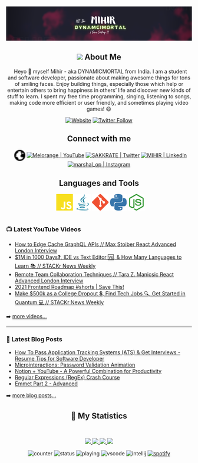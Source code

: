 <!--Copyright 2019 Arindam Hazra aka Xynox <https://www.github.com/DYNAMICMORTAL>

Licensed under the Apache License, Version 2.0(the "License");
you may not use this file except in compliance with the License.
You may obtain a copy of the License at

http://www.apache.org/licenses/LICENSE-2.0

Unless required by applicable law or agreed to in writing, software
distributed under the License is distributed on an "AS IS" BASIS,
    WITHOUT WARRANTIES OR CONDITIONS OF ANY KIND, either express or implied.
    See the License for the specific language governing permissions and
limitations under the License.
-->
<div align = "center">

<p align="center">
    <a href="https://www.github.com/DYNAMICMORTAL">
        <img src="./banner.png" />
    </a>
</p>
    
## <img src="https://emojis.slackmojis.com/emojis/images/1531849430/4246/blob-sunglasses.gif?1531849430" width="30"/> About Me
&nbsp;
Heyo 👋 myself Mihir - aka DYNAMICMORTAL from India. I am a student and software developer, passionate about making awesome things for tons of smiling faces. Enjoy building things, especially those which help or entertain others to bring happiness in others’ life and discover new kinds of stuff to learn. I spent my free time programming, singing, listening to songs, making code more efficient or user friendly, and sometimes playing video games! 😄
    
[![Website](https://img.shields.io/badge/DYNAMICMORTAL-UP-blue?style=for-the-badge&logo=appveyor)](https://dynamicmortal.github.io/template_portfolio/)
[![Twitter Follow](https://img.shields.io/twitter/follow/SAKKRATE?color=1DA1F2&logo=twitter&style=for-the-badge)](https://twitter.com/SAKKRATE)

## Connect with me
&nbsp;
[<img align="center" alt="dynamicmortal" width="30px" src="https://raw.githubusercontent.com/iconic/open-iconic/master/svg/globe.svg" />][website]
[<img align="center" alt="Melorange | YouTube" width="30px" src="https://cdn.jsdelivr.net/npm/simple-icons@v3/icons/youtube.svg" />][youtube]
[<img align="center" alt="SAKKRATE | Twitter" width="30px" src="https://cdn.jsdelivr.net/npm/simple-icons@v3/icons/twitter.svg" />][twitter]
[<img align="center" alt="MIHIR | LinkedIn" width="30px" src="https://cdn.jsdelivr.net/npm/simple-icons@v3/icons/linkedin.svg" />][linkedin]
[<img align="center" alt="marshal_op | Instagram" width="30px" src="https://cdn.jsdelivr.net/npm/simple-icons@v3/icons/instagram.svg" />][instagram]
<br />
    
## Languages and Tools
&nbsp;
<img align="center" alt="JavaScript" width="45px" src="./javascript.svg" />
<img align="center" alt="Java" width="45px" src="./java.svg" />
<img align="center" alt="Git" width="45px" src="./git.svg" />
<img align="center" alt="Python" width="45px" src="./python.svg" />
<img align="center" alt="NodeJs" width="45px" src="./node-dot-js.svg" />
<br />
<br />
</div>

### 📺 Latest YouTube Videos

<!-- YOUTUBE:START -->
- [How to Edge Cache GraphQL APIs // Max Stoiber React Advanced London Interview](https://www.youtube.com/watch?v=zAXG-c_JrkQ)
- [$1M in 1000 Days❓, IDE vs Text Editor 🆚, & How Many Languages to Learn 📚 // STACKr News Weekly](https://www.youtube.com/watch?v=kroLbiFXMjw)
- [Remote Team Collaboration Techniques // Tara Z. Manicsic React Advanced London Interview](https://www.youtube.com/watch?v=vQjDWKy6Pcw)
- [2021 Frontend Roadmap #shorts | Save This!](https://www.youtube.com/watch?v=CxDwSZwysjQ)
- [Make $500k as a College Dropout 💲, Find Tech Jobs 🔍, Get Started in Quantum 💻 // STACKr News Weekly](https://www.youtube.com/watch?v=OttkdpbSchQ)
<!-- YOUTUBE:END -->

➡️ [more videos...](https://youtube.com/codestackr)

---

### 📕 Latest Blog Posts

<!-- BLOG-POST-LIST:START -->
- [How To Pass Application Tracking Systems (ATS) & Get Interviews - Resume Tips for Software Developer](https://dev.to/codestackr/how-to-pass-application-tracking-systems-ats-get-interviews-resume-tips-for-software-developer-4bmo)
- [Microinteractions: Password Validation Animation](https://dev.to/codestackr/microinteractions-password-validation-animation-5629)
- [Notion + YouTube - A Powerful Combination for Productivity](https://dev.to/codestackr/notion-youtube-a-powerful-combination-for-productivity-1def)
- [Regular Expressions (RegEx) Crash Course](https://dev.to/codestackr/regular-expressions-regex-crash-course-248n)
- [Emmet Part 2 - Advanced](https://dev.to/codestackr/emmet-part-2-advanced-4c65)
<!-- BLOG-POST-LIST:END -->

➡️ [more blog posts...](https://github.com/DYNAMICMORTAL/)

<div align = "center">

## 🔖 My Statistics
&nbsp;
<p align="center">
    <a href="https://github.com/DYNAMICMORTAL/">
        <img src="https://github-readme-stats.vercel.app/api?username=DYNAMICMORTAL&hide=issues,prs&count_private=true&show_owner=true&show_icons=true&bg_color=0d1117&title_color=ffffff&text_color=ffffff&icon_color=db1cff&hide_border=true/" />
    </a>
    <a href="https://github.com/DYNAMICMORTAL/">
        <img src="https://github-readme-stats.vercel.app/api/top-langs/?username=DYNAMICMORTAL&layout=compact&count_private=true&langs_count=8&card_width=445&bg_color=0d1117&title_color=ffffff&text_color=ffffff&icon_color=db1cff&hide_border=true/" />
    </a>
    <a href="https://github.com/DYNAMCIMORTAL/">
        <img src="https://github-readme-streak-stats.herokuapp.com/?user=DYNAMICMORTAL&hide_border=true&background=0D1117&currStreakLabel=FFFFFF&sideLabels=FFFFFF&currStreakNum=FFFFFF&dates=FFFFFF&sideNums=FFFFFF&fire=db1cff&ring=db1cff&stroke=FFFFFFFF)](https://git.io/streak-stats") />
    </a>
        <a href="https://open.spotify.com/in-en/user/2zr5drctg1ccpwfni1i7c41xu/?si=sF056b0TQvy_83g8GEa2mA&utm_source=native-share-menu&dl_branch=1">
        <img src="https://spotify-github-profile.vercel.app/api/view?uid=2zr5drctg1ccpwfni1i7c41xu&cover_image=true&theme=novatorem" width="500px"/>
    </a>
</p>
    
![counter](https://enfozonyng0ocwi.m.pipedream.net)
![status](https://dev.discordprofiles.me/badge/status/722859224169709658?style=flat-square)
![playing](https://dev.discordprofiles.me/badge/playing/722859224169709658?style=flat-square)
![vscode](https://dev.discordprofiles.me/badge/vscode/722859224169709658?style=flat-square)
![intellij](https://dev.discordprofiles.me/badge/intellij/722859224169709658?style=flat-square)
[![spotify](https://dev.discordprofiles.me/badge/spotify/722859224169709658?style=flat-square)](https://dev.discordprofiles.me/openspotify/722859224169709658?style=flat-square)

</div>


[website]: https://dynamicmortal.github.io/template_portfolio/
[twitter]: https://twitter.com/SAKKRATE
[youtube]: https://www.youtube.com/channel/UCTRkk4Ly8-5OSHGJ-yK3fLw
[instagram]: https://instagram.com/marshal_op
[linkedin]: https://linkedin.com/in/mihir
